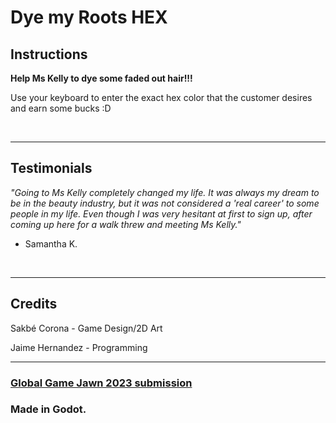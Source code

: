 # Dye my Roots HEX
## Instructions

**Help Ms Kelly to dye some faded out hair!!!**

Use your keyboard to enter the exact hex color that the customer desires and earn some bucks :D

<br/>

___
## Testimonials

*"Going to Ms Kelly completely changed my life. It was always my dream to be in the beauty industry, but it was not considered a 'real career' to some people in my life. Even though I was very hesitant at first to sign up, after coming up here for a walk threw and meeting Ms Kelly."*

- Samantha K.  
<br>

___
## Credits

Sakbé Corona - Game Design/2D Art

Jaime Hernandez - Programming
___

### [Global Game Jawn 2023 submission](https://globalgamejam.org/2023/jam-sites/global-game-jam-philly)
### Made in Godot.
